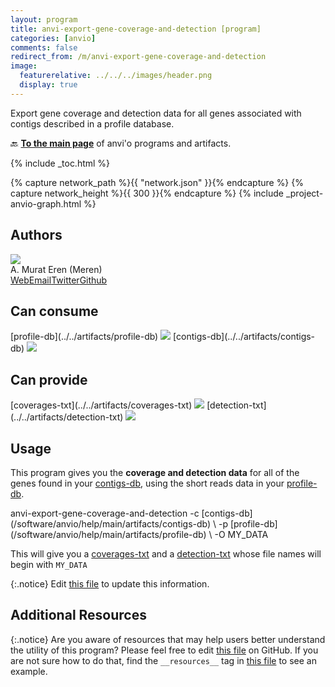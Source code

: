 ```yaml
---
layout: program
title: anvi-export-gene-coverage-and-detection [program]
categories: [anvio]
comments: false
redirect_from: /m/anvi-export-gene-coverage-and-detection
image:
  featurerelative: ../../../images/header.png
  display: true
---
```


Export gene coverage and detection data for all genes associated with contigs described in a profile database.

🔙 **[To the main page](../../)** of anvi'o programs and artifacts.


{% include _toc.html %}
<div id="svg" class="subnetwork"></div>
{% capture network_path %}{{ "network.json" }}{% endcapture %}
{% capture network_height %}{{ 300 }}{% endcapture %}
{% include _project-anvio-graph.html %}


## Authors

<div class="page-author"><div class="page-author-info"><div class="page-person-photo"><img class="page-person-photo-img" src="../../images/authors/meren.jpg" /></div><div class="page-person-info-box"><span class="page-author-name">A. Murat Eren (Meren)</span><div class="page-author-social-box"><a href="http://meren.org" class="person-social" target="_blank"><i class="fa fa-fw fa-home"></i>Web</a><a href="mailto:a.murat.eren@gmail.com" class="person-social" target="_blank"><i class="fa fa-fw fa-envelope-square"></i>Email</a><a href="http://twitter.com/merenbey" class="person-social" target="_blank"><i class="fa fa-fw fa-twitter-square"></i>Twitter</a><a href="http://github.com/meren" class="person-social" target="_blank"><i class="fa fa-fw fa-github"></i>Github</a></div></div></div></div>



## Can consume


<p style="text-align: left" markdown="1"><span class="artifact-r">[profile-db](../../artifacts/profile-db) <img src="../../images/icons/DB.png" class="artifact-icon-mini" /></span> <span class="artifact-r">[contigs-db](../../artifacts/contigs-db) <img src="../../images/icons/DB.png" class="artifact-icon-mini" /></span></p>


## Can provide


<p style="text-align: left" markdown="1"><span class="artifact-p">[coverages-txt](../../artifacts/coverages-txt) <img src="../../images/icons/TXT.png" class="artifact-icon-mini" /></span> <span class="artifact-p">[detection-txt](../../artifacts/detection-txt) <img src="../../images/icons/TXT.png" class="artifact-icon-mini" /></span></p>


## Usage


This program gives you the **coverage and detection data** for all of the genes found in your <span class="artifact-n">[contigs-db](/software/anvio/help/main/artifacts/contigs-db)</span>, using the short reads data in your <span class="artifact-n">[profile-db](/software/anvio/help/main/artifacts/profile-db)</span>. 

<div class="codeblock" markdown="1">
anvi&#45;export&#45;gene&#45;coverage&#45;and&#45;detection &#45;c <span class="artifact&#45;n">[contigs&#45;db](/software/anvio/help/main/artifacts/contigs&#45;db)</span> \
                                        &#45;p <span class="artifact&#45;n">[profile&#45;db](/software/anvio/help/main/artifacts/profile&#45;db)</span> \
                                        &#45;O MY_DATA
</div>

This will give you a <span class="artifact-n">[coverages-txt](/software/anvio/help/main/artifacts/coverages-txt)</span> and a <span class="artifact-n">[detection-txt](/software/anvio/help/main/artifacts/detection-txt)</span> whose file names will begin with `MY_DATA`


{:.notice}
Edit [this file](https://github.com/merenlab/anvio/tree/master/anvio/docs/programs/anvi-export-gene-coverage-and-detection.md) to update this information.


## Additional Resources



{:.notice}
Are you aware of resources that may help users better understand the utility of this program? Please feel free to edit [this file](https://github.com/merenlab/anvio/tree/master/bin/anvi-export-gene-coverage-and-detection) on GitHub. If you are not sure how to do that, find the `__resources__` tag in [this file](https://github.com/merenlab/anvio/blob/master/bin/anvi-interactive) to see an example.
